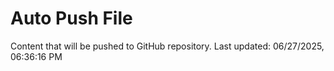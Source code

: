 # Auto Push File

Content that will be pushed to GitHub repository.
Last updated: 06/27/2025, 06:36:16 PM